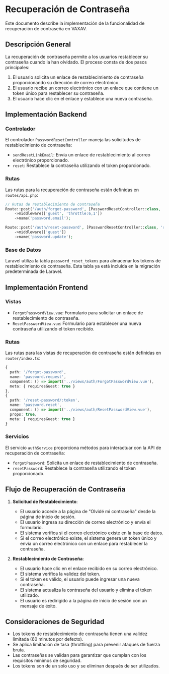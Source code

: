 # Recuperación de Contraseña

Este documento describe la implementación de la funcionalidad de recuperación de contraseña en VAXAV.

## Descripción General

La recuperación de contraseña permite a los usuarios restablecer su contraseña cuando la han olvidado. El proceso consta de dos pasos principales:

1. El usuario solicita un enlace de restablecimiento de contraseña proporcionando su dirección de correo electrónico.
2. El usuario recibe un correo electrónico con un enlace que contiene un token único para restablecer su contraseña.
3. El usuario hace clic en el enlace y establece una nueva contraseña.

## Implementación Backend

### Controlador

El controlador `PasswordResetController` maneja las solicitudes de restablecimiento de contraseña:

- `sendResetLinkEmail`: Envía un enlace de restablecimiento al correo electrónico proporcionado.
- `reset`: Restablece la contraseña utilizando el token proporcionado.

### Rutas

Las rutas para la recuperación de contraseña están definidas en `routes/api.php`:

```php
// Rutas de restablecimiento de contraseña
Route::post('/auth/forgot-password', [PasswordResetController::class, 'sendResetLinkEmail'])
    ->middleware(['guest', 'throttle:6,1'])
    ->name('password.email');

Route::post('/auth/reset-password', [PasswordResetController::class, 'reset'])
    ->middleware(['guest'])
    ->name('password.update');
```

### Base de Datos

Laravel utiliza la tabla `password_reset_tokens` para almacenar los tokens de restablecimiento de contraseña. Esta tabla ya está incluida en la migración predeterminada de Laravel.

## Implementación Frontend

### Vistas

- `ForgotPasswordView.vue`: Formulario para solicitar un enlace de restablecimiento de contraseña.
- `ResetPasswordView.vue`: Formulario para establecer una nueva contraseña utilizando el token recibido.

### Rutas

Las rutas para las vistas de recuperación de contraseña están definidas en `router/index.ts`:

```typescript
{
  path: '/forgot-password',
  name: 'password.request',
  component: () => import('../views/auth/ForgotPasswordView.vue'),
  meta: { requiresGuest: true }
},
{
  path: '/reset-password/:token',
  name: 'password.reset',
  component: () => import('../views/auth/ResetPasswordView.vue'),
  props: true,
  meta: { requiresGuest: true }
}
```

### Servicios

El servicio `authService` proporciona métodos para interactuar con la API de recuperación de contraseña:

- `forgotPassword`: Solicita un enlace de restablecimiento de contraseña.
- `resetPassword`: Restablece la contraseña utilizando el token proporcionado.

## Flujo de Recuperación de Contraseña

1. **Solicitud de Restablecimiento**:
   - El usuario accede a la página de "Olvidé mi contraseña" desde la página de inicio de sesión.
   - El usuario ingresa su dirección de correo electrónico y envía el formulario.
   - El sistema verifica si el correo electrónico existe en la base de datos.
   - Si el correo electrónico existe, el sistema genera un token único y envía un correo electrónico con un enlace para restablecer la contraseña.

2. **Restablecimiento de Contraseña**:
   - El usuario hace clic en el enlace recibido en su correo electrónico.
   - El sistema verifica la validez del token.
   - Si el token es válido, el usuario puede ingresar una nueva contraseña.
   - El sistema actualiza la contraseña del usuario y elimina el token utilizado.
   - El usuario es redirigido a la página de inicio de sesión con un mensaje de éxito.

## Consideraciones de Seguridad

- Los tokens de restablecimiento de contraseña tienen una validez limitada (60 minutos por defecto).
- Se aplica limitación de tasa (throttling) para prevenir ataques de fuerza bruta.
- Las contraseñas se validan para garantizar que cumplan con los requisitos mínimos de seguridad.
- Los tokens son de un solo uso y se eliminan después de ser utilizados.
